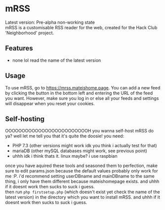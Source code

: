 # mRSS
Latest version: Pre-alpha non-working state  
mRSS is a customisable RSS reader for the web, created for the Hack Club 'Neighborhood' project.
## Features
- none lol read the name of the latest version
## Usage
To use mRSS, go to https://mrss.mateishome.page. You can add a new feed by clicking the button in the bottom left and entering
the URL of the feed you want. However, make sure you log in or else all your feeds and settings will disappear when you reset
your cookies.
## Self-hosting
OOOOOOOOOOOOOOOOOOOOOOOOOH you wanna self-host mRSS do ya? well let me tell you that it's quite the doosie! you need:
- PHP 7.3 (other versions might work idk you think i actually test for that)
- mariaDB (other mySQL databases might work, see previous point)
- uhhh idk i think thats it. linux maybe? i use raspbian  

once you have aquired these tools and seasoned them to perfection, make sure to edit params.json because the default values probably only work for me :P.
i'd recommend setting userDBname and mainDBname to the same thing, i only have them different because mateishomepage exists. and uhhh if it doesnt work then
sucks to suck i guess.  
then run `php firstsetup.php` (which doesn't exist yet check the name of the latest version) in the directory which you want to install mRSS. and uhhh if it doesnt work then
sucks to suck i guess.